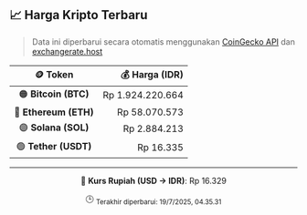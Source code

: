 

<!-- HARGA_KRIPTO -->
## 📈 Harga Kripto Terbaru

> Data ini diperbarui secara otomatis menggunakan [CoinGecko API](https://www.coingecko.com/) dan [exchangerate.host](https://exchangerate.host/)

<div align="center">

| 🪙 Token | 💰 Harga (IDR) |
|:------:|---------------:|
| 🟠 **Bitcoin (BTC)**   | Rp 1.924.220.664 |
| 🔵 **Ethereum (ETH)**  | Rp 58.070.573 |
| 🟣 **Solana (SOL)**    | Rp 2.884.213 |
| 🟢 **Tether (USDT)**   | Rp 16.335 |

---

💱 **Kurs Rupiah (USD → IDR)**: Rp 16.329

🕒 <sub>Terakhir diperbarui: 19/7/2025, 04.35.31</sub>

</div>
<!-- /HARGA_KRIPTO -->